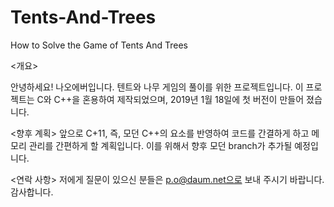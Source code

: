 # Tents-And-Trees
How to Solve the Game of Tents And Trees

<개요>

안녕하세요! 나오에버입니다. 텐트와 나무 게임의 풀이를 위한 프로젝트입니다.
이 프로젝트는 C와 C++을 혼용하여 제작되었으며,
2019년 1월 18일에 첫 버전이 만들어 졌습니다.

<향후 계획>
앞으로 C+11, 즉, 모던 C++의 요소를 반영하여
코드를 간결하게 하고 메모리 관리를 간편하게 할 계획입니다.
이를 위해서 향후 모던 branch가 추가될 예정입니다.

<연락 사항>
저에게 질문이 있으신 분들은 p.o@daum.net으로 보내 주시기 바랍니다.
감사합니다.
